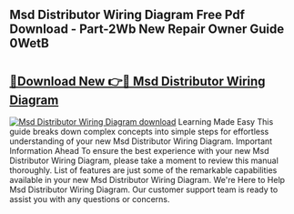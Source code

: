## Msd Distributor Wiring Diagram Free Pdf Download - Part-2Wb New Repair Owner Guide 0WetB

# <h2><a href="http://dft6ayb.blite.top/?on=Msd+Distributor+Wiring+Diagram">🔗Download New 👉🔴 Msd Distributor Wiring Diagram</a></h2>

[![Msd Distributor Wiring Diagram download](https://i.imgur.com/lujVjoI.png)](http://dft6ayb.blite.top/?on=Msd+Distributor+Wiring+Diagram)
Learning Made Easy This guide breaks down complex concepts into simple steps for effortless understanding of your new Msd Distributor Wiring Diagram. Important Information Ahead To ensure the best experience with your new Msd Distributor Wiring Diagram, please take a moment to review this manual thoroughly. List of features are just some of the remarkable capabilities available in your new Msd Distributor Wiring Diagram. We're Here to Help Msd Distributor Wiring Diagram. Our customer support team is ready to assist you with any questions or concerns.
